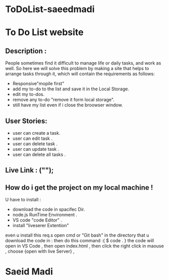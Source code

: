 # ToDoList-saeedmadi
# To Do List website

## Description :
People sometimes find it difficult to manage life or daily tasks, and work as well.
So here we will solve this problem by making a site that helps to arrange tasks through it, which will contain the requirements as follows:
- Responsive"mopile first"
- add my to-do to the list and save it in the Local Storage.
- edit my to-dos.
- remove any to-do "remove it form local storage". 
- still have my list even if i close the broowser window.

## User Stories:
  - user can create a task.
  - user can edit task .
  - user can delete task .
  - user can update task .
  - user can delete all tasks .	

## Live Link : ("");

## How do i get the project on my local machine !
  U have to install :
  - download the code in spacifec Dir.
  - node.js RunTime Environment .
  - VS code "code Editor" .
  - install "liveserer Extention"
  
even u install this req.s open cmd or "Git bash" in the directory that u download the code in :
then do this command  :{  $ code .  }
the code will open in VS Code , then open index.html , 
then click the right click in maouse , 
choose {open with live Server} ,

# Saeid Madi
